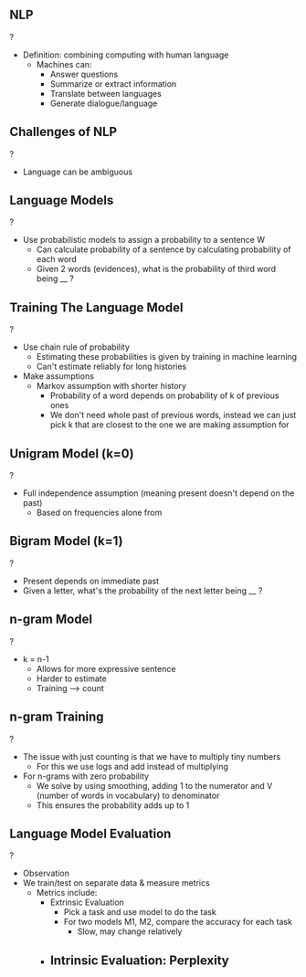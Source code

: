 ## NLP
?
- Definition: combining computing with human language
	- Machines can:
		- Answer questions
		- Summarize or extract information
		- Translate between languages
		- Generate dialogue/language

## Challenges of NLP
?
- Language can be ambiguous 

## Language Models
?
- Use probabilistic models to assign a probability to a sentence W
	- Can calculate probability of a sentence by calculating probability of each word
	- Given 2 words (evidences), what is the probability of third word being __ ?

## Training The Language Model
?
- Use chain rule of probability
	- Estimating these probabilities is given by training in machine learning
	- Can't estimate reliably for long histories
- Make assumptions
	- Markov assumption with shorter history
		- Probability of a word depends on probability of k of previous ones
		- We don't need whole past of previous words, instead we can just pick k that are closest to the one we are making assumption for

## Unigram Model (k=0)
?
- Full independence assumption (meaning present doesn't depend on the past)
	- Based on frequencies alone from 

## Bigram Model (k=1)
?
- Present depends on immediate past
- Given a letter, what's the probability of the next letter being __ ?

## n-gram Model
?
- k = n-1
	- Allows for more expressive sentence
	- Harder to estimate
	- Training --> count 

## n-gram Training
?
- The issue with just counting is that we have to multiply tiny numbers
	- For this we use logs and add instead of multiplying
- For n-grams with zero probability
	- We solve by using smoothing, adding 1 to the numerator and V (number of words in vocabulary) to denominator
	- This ensures the probability adds up to 1

## Language Model Evaluation
?
- Observation
- We train/test on separate data & measure metrics
	- Metrics include:
		- Extrinsic Evaluation
			- Pick a task and use model to do the task
			- For two models M1, M2, compare the accuracy for each task
				- Slow, may change relatively
		- Intrinsic Evaluation: Perplexity
			- 